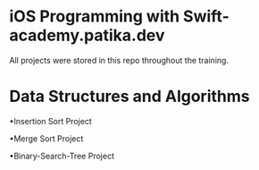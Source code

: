 # iOS Programming with Swift- academy.patika.dev

  All projects were stored in this repo throughout the training.

# Data Structures and Algorithms

  •Insertion Sort Project 
  
  •Merge Sort Project
  
  •Binary-Search-Tree Project
